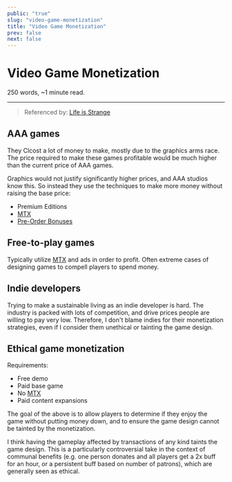 ```yaml
---
public: "true"
slug: "video-game-monetization"
title: "Video Game Monetization"
prev: false
next: false
---
```

<script setup>
import { data } from '../../git.data.ts';
import { useData } from 'vitepress';
const pageData = useData();
</script>
<h1 class="p-name">Video Game Monetization</h1>
<p>250 words, ~1 minute read. <span v-html="data[`site/${pageData.page.value.relativePath}`]" /></p>
<hr/>

> Referenced by: [Life is Strange](/garden/life-is-strange/index.md)

## AAA games

They Clcost a lot of money to make, mostly due to the graphics arms race. The price required to make these games profitable would be much higher than the current price of AAA games.

Graphics would not justify significantly higher prices, and AAA studios know this. So instead they use the techniques to make more money without raising the base price:
- Premium Editions
- [MTX](/garden/mtx/index.md)
- [Pre-Order Bonuses](/garden/pre-order-bonuses/index.md)

## Free-to-play games

Typically utilize [MTX](/garden/mtx/index.md) and ads in order to profit. Often extreme cases of designing games to compell players to spend money.

## Indie developers

Trying to make a sustainable living as an indie developer is hard. The industry is packed with lots of competition, and drive prices people are willing to pay very low. Therefore, I don't blame indies for their monetization strategies, even if I consider them unethical or tainting the game design.

## Ethical game monetization

Requirements:
- Free demo
- Paid base game
- No [MTX](/garden/mtx/index.md)
- Paid content expansions

The goal of the above is to allow players to determine if they enjoy the game without putting money down, and to ensure the game design cannot be tainted by the monetization.

I think having the gameplay affected by transactions of any kind taints the game design. This is a particularly controversial take in the context of communal benefits (e.g. one person donates and all players get a 2x buff for an hour, or a persistent buff based on number of patrons), which are generally seen as ethical.